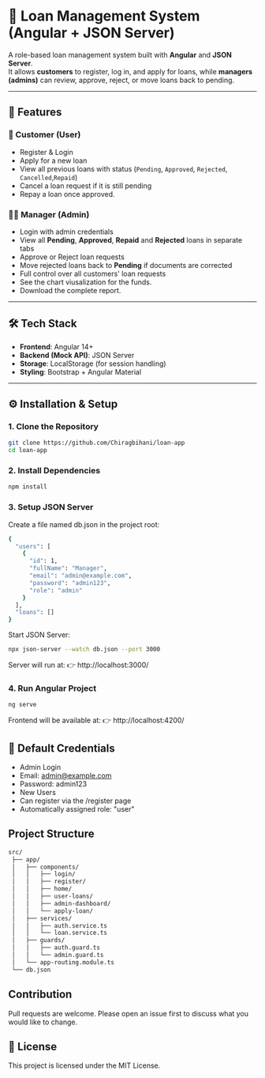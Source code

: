 # 📌 Loan Management System (Angular + JSON Server)

A role-based loan management system built with **Angular** and **JSON Server**.  
It allows **customers** to register, log in, and apply for loans, while **managers (admins)** can review, approve, reject, or move loans back to pending.  

---

## 🚀 Features

### 👤 Customer (User)
- Register & Login  
- Apply for a new loan  
- View all previous loans with status (`Pending`, `Approved`, `Rejected`, `Cancelled`,`Repaid`)  
- Cancel a loan request if it is still pending
- Repay a loan once approved.

### 👨‍💼 Manager (Admin)
- Login with admin credentials  
- View all **Pending**, **Approved**, **Repaid** and **Rejected** loans in separate tabs  
- Approve or Reject loan requests  
- Move rejected loans back to **Pending** if documents are corrected  
- Full control over all customers' loan requests
- See the chart viusalization for the funds.
- Download the complete report.

---

## 🛠️ Tech Stack
- **Frontend**: Angular 14+  
- **Backend (Mock API)**: JSON Server  
- **Storage**: LocalStorage (for session handling)  
- **Styling**: Bootstrap + Angular Material  

---

## ⚙️ Installation & Setup

### 1. Clone the Repository
```bash
git clone https://github.com/Chiragbihani/loan-app
cd loan-app
```

### 2. Install Dependencies
```bash
npm install
```
### 3. Setup JSON Server
Create a file named db.json in the project root:
```bash
{
  "users": [
    {
      "id": 1,
      "fullName": "Manager",
      "email": "admin@example.com",
      "password": "admin123",
      "role": "admin"
    }
  ],
  "loans": []
}
```
Start JSON Server:
```bash
npx json-server --watch db.json --port 3000
```
Server will run at:
👉 http://localhost:3000/

### 4. Run Angular Project
```bash
ng serve
```
Frontend will be available at:
👉 http://localhost:4200/

## 🔑 Default Credentials

- Admin Login
- Email: admin@example.com
- Password: admin123
- New Users
- Can register via the /register page
- Automatically assigned role: "user"

## Project Structure
```bash
src/
 ├── app/
 │   ├── components/
 │   │   ├── login/
 │   │   ├── register/
 │   │   ├── home/
 │   │   ├── user-loans/
 │   │   ├── admin-dashboard/
 │   │   └── apply-loan/
 │   ├── services/
 │   │   ├── auth.service.ts
 │   │   └── loan.service.ts
 │   ├── guards/
 │   │   ├── auth.guard.ts
 │   │   └── admin.guard.ts
 │   └── app-routing.module.ts
 └── db.json
```
## Contribution
Pull requests are welcome. Please open an issue first to discuss what you would like to change.
## 📜 License

This project is licensed under the MIT License.
